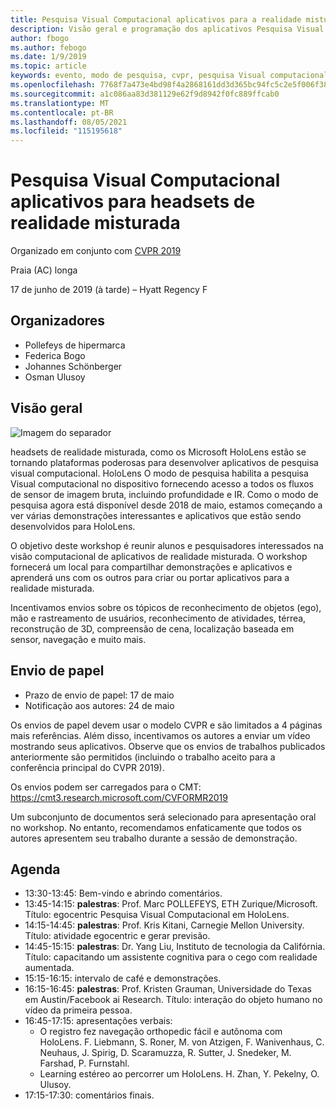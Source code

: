 ```yaml
---
title: Pesquisa Visual Computacional aplicativos para a realidade misturada Workshop de headsets em CVPR 2019
description: Visão geral e programação dos aplicativos Pesquisa Visual Computacional para o workshop sobre headsets de realidade misturada, a ser entregue na conferência CVPR em junho de 2019.
author: fbogo
ms.author: febogo
ms.date: 1/9/2019
ms.topic: article
keywords: evento, modo de pesquisa, cvpr, pesquisa Visual computacional, Research HoloLens
ms.openlocfilehash: 7768f7a473e4bd98f4a2868161dd3d365bc94fc5c2e5f006f382046b680749a3
ms.sourcegitcommit: a1c086aa83d381129e62f9d8942f0fc889ffcab0
ms.translationtype: MT
ms.contentlocale: pt-BR
ms.lasthandoff: 08/05/2021
ms.locfileid: "115195618"
---
```

# <a name="computer-vision-applications-for-mixed-reality-headsets"></a>Pesquisa Visual Computacional aplicativos para headsets de realidade misturada

Organizado em conjunto com [CVPR 2019](https://cvpr2019.thecvf.com/)

Praia (AC) longa

17 de junho de 2019 (à tarde) – Hyatt Regency F


## <a name="organizers"></a>Organizadores
* Pollefeys de hipermarca
* Federica Bogo
* Johannes Schönberger
* Osman Ulusoy

## <a name="overview"></a>Visão geral

![Imagem do separador](images/cvpr2019_teaser2.jpg)

headsets de realidade misturada, como os Microsoft HoloLens estão se tornando plataformas poderosas para desenvolver aplicativos de pesquisa visual computacional. HoloLens O modo de pesquisa habilita a pesquisa Visual computacional no dispositivo fornecendo acesso a todos os fluxos de sensor de imagem bruta, incluindo profundidade e IR. Como o modo de pesquisa agora está disponível desde 2018 de maio, estamos começando a ver várias demonstrações interessantes e aplicativos que estão sendo desenvolvidos para HoloLens. 

O objetivo deste workshop é reunir alunos e pesquisadores interessados na visão computacional de aplicativos de realidade misturada. O workshop fornecerá um local para compartilhar demonstrações e aplicativos e aprenderá uns com os outros para criar ou portar aplicativos para a realidade misturada. 

Incentivamos envios sobre os tópicos de reconhecimento de objetos (ego), mão e rastreamento de usuários, reconhecimento de atividades, térrea, reconstrução de 3D, compreensão de cena, localização baseada em sensor, navegação e muito mais.

## <a name="paper-submission"></a>Envio de papel
* Prazo de envio de papel: 17 de maio
* Notificação aos autores: 24 de maio

Os envios de papel devem usar o modelo CVPR e são limitados a 4 páginas mais referências. Além disso, incentivamos os autores a enviar um vídeo mostrando seus aplicativos.
Observe que os envios de trabalhos publicados anteriormente são permitidos (incluindo o trabalho aceito para a conferência principal do CVPR 2019). 

Os envios podem ser carregados para o CMT: https://cmt3.research.microsoft.com/CVFORMR2019

Um subconjunto de documentos será selecionado para apresentação oral no workshop. No entanto, recomendamos enfaticamente que todos os autores apresentem seu trabalho durante a sessão de demonstração.


## <a name="schedule"></a>Agenda
* 13:30-13:45: Bem-vindo e abrindo comentários.
* 13:45-14:15: **palestras**: Prof. Marc POLLEFEYS, ETH Zurique/Microsoft. Título: egocentric Pesquisa Visual Computacional em HoloLens.
* 14:15-14:45: **palestras**: Prof. Kris Kitani, Carnegie Mellon University. Título: atividade egocentric e gerar previsão.
* 14:45-15:15: **palestras**: Dr. Yang Liu, Instituto de tecnologia da Califórnia. Título: capacitando um assistente cognitiva para o cego com realidade aumentada.
* 15:15-16:15: intervalo de café e demonstrações.
* 16:15-16:45: **palestras**: Prof. Kristen Grauman, Universidade do Texas em Austin/Facebook ai Research. Título: interação do objeto humano no vídeo da primeira pessoa.
* 16:45-17:15: apresentações verbais:
    * O registro fez navegação orthopedic fácil e autônoma com HoloLens. F. Liebmann, S. Roner, M. von Atzigen, F. Wanivenhaus, C. Neuhaus, J. Spirig, D. Scaramuzza, R. Sutter, J. Snedeker, M. Farshad, P. Furnstahl.
    * Learning estéreo ao percorrer um HoloLens. H. Zhan, Y. Pekelny, O. Ulusoy.
* 17:15-17:30: comentários finais.
